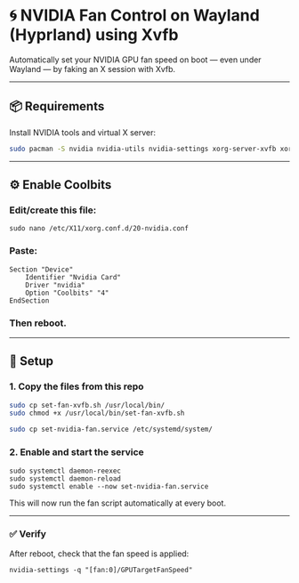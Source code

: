 # 🌀 NVIDIA Fan Control on Wayland (Hyprland) using Xvfb

Automatically set your NVIDIA GPU fan speed on boot — even under Wayland — by faking an X session with Xvfb.

---

## 📦 Requirements

Install NVIDIA tools and virtual X server:

```bash
sudo pacman -S nvidia nvidia-utils nvidia-settings xorg-server-xvfb xorg-xauth
```

---

## ⚙️ Enable Coolbits

### Edit/create this file:
```
sudo nano /etc/X11/xorg.conf.d/20-nvidia.conf
```
### Paste:
```
Section "Device"
    Identifier "Nvidia Card"
    Driver "nvidia"
    Option "Coolbits" "4"
EndSection
```
### Then reboot.

---

## 🚀 Setup

### 1. Copy the files from this repo

```bash
sudo cp set-fan-xvfb.sh /usr/local/bin/
sudo chmod +x /usr/local/bin/set-fan-xvfb.sh

sudo cp set-nvidia-fan.service /etc/systemd/system/
```

### 2. Enable and start the service
```
sudo systemctl daemon-reexec
sudo systemctl daemon-reload
sudo systemctl enable --now set-nvidia-fan.service
```
This will now run the fan script automatically at every boot.

---

### ✅ Verify

After reboot, check that the fan speed is applied:
```
nvidia-settings -q "[fan:0]/GPUTargetFanSpeed"
```
